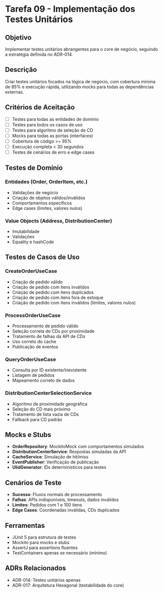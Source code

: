 # Tarefa 09 - Implementação dos Testes Unitários

## Objetivo

Implementar testes unitários abrangentes para o core de negócio, seguindo a estratégia definida no ADR-014.

## Descrição

Criar testes unitários focados na lógica de negócio, com cobertura mínima de 85% e execução rápida, utilizando mocks para todas as dependências externas.

## Critérios de Aceitação

- [ ] Testes para todas as entidades de domínio
- [ ] Testes para todos os casos de uso
- [ ] Testes para algoritmo de seleção de CD
- [ ] Mocks para todas as portas (interfaces)
- [ ] Cobertura de código >= 85%
- [ ] Execução completa < 30 segundos
- [ ] Testes de cenários de erro e edge cases

## Testes de Domínio

### Entidades (Order, OrderItem, etc.)

- Validações de negócio
- Criação de objetos válidos/inválidos
- Comportamentos específicos
- Edge cases (limites, valores nulos)

### Value Objects (Address, DistributionCenter)

- Imutabilidade
- Validações
- Equality e hashCode

## Testes de Casos de Uso

### CreateOrderUseCase

- Criação de pedido válido
- Criação de pedido com itens inválidos
- Criação de pedido com itens duplicados
- Criação de pedido com itens fora de estoque
- Criação de pedido com itens inválidos (limites, valores nulos)

### ProcessOrderUseCase

- Processamento de pedido válido
- Seleção correta de CDs por proximidade
- Tratamento de falhas da API de CDs
- Uso correto do cache
- Publicação de eventos

### QueryOrderUseCase

- Consulta por ID existente/inexistente
- Listagem de pedidos
- Mapeamento correto de dados

### DistributionCenterSelectionService

- Algoritmo de proximidade geográfica
- Seleção do CD mais próximo
- Tratamento de lista vazia de CDs
- Fallback para CD padrão

## Mocks e Stubs

- **OrderRepository**: MockitoMock com comportamentos simulados
- **DistributionCenterService**: Respostas simuladas da API
- **CacheService**: Simulação de hit/miss
- **EventPublisher**: Verificação de publicação
- **UlidGenerator**: IDs determinísticos para testes

## Cenários de Teste

- **Sucesso**: Fluxos normais de processamento
- **Falhas**: APIs indisponíveis, timeouts, dados inválidos
- **Limites**: Pedidos com 1 e 100 itens
- **Edge Cases**: Coordenadas inválidas, CDs duplicados

## Ferramentas

- JUnit 5 para estrutura de testes
- Mockito para mocks e stubs
- AssertJ para assertions fluentes
- TestContainers apenas se necessário (mínimo)

## ADRs Relacionados

- ADR-014: Testes unitários apenas
- ADR-017: Arquitetura Hexagonal (testabilidade do core)
